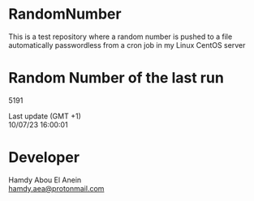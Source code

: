 # RandomNumber    
This is a test repository where a random number is pushed to a file automatically passwordless from a cron job in my Linux CentOS server    
# Random Number of the last run   
5191
      
Last update (GMT +1)    
10/07/23 16:00:01
# Developer    
Hamdy Abou El Anein   
hamdy.aea@protonmail.com
